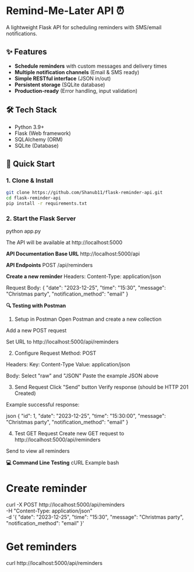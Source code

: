 # Remind-Me-Later API ⏰

A lightweight Flask API for scheduling reminders with SMS/email notifications.

## ✨ Features
- **Schedule reminders** with custom messages and delivery times
- **Multiple notification channels** (Email & SMS ready)
- **Simple RESTful interface** (JSON in/out)
- **Persistent storage** (SQLite database)
- **Production-ready** (Error handling, input validation)

## 🛠️ Tech Stack
- Python 3.9+
- Flask (Web framework)
- SQLAlchemy (ORM)
- SQLite (Database)

## 🚀 Quick Start

### 1. Clone & Install
```bash
git clone https://github.com/Shanub11/flask-reminder-api.git
cd flask-reminder-api
pip install -r requirements.txt
```


### 2.  Start the Flask Server
python app.py

The API will be available at http://localhost:5000

**API Documentation
Base URL**
http://localhost:5000/api


**API Endpoints**
POST /api/reminders

**Create a new reminder**
Headers:
Content-Type: application/json

Request Body:
{
  "date": "2023-12-25",
  "time": "15:30",
  "message": "Christmas party",
  "notification_method": "email"
}

**🔍 Testing with Postman**
1. Setup in Postman
Open Postman and create a new collection

Add a new POST request

Set URL to http://localhost:5000/api/reminders

2. Configure Request
Method: POST

Headers:
Key: Content-Type
Value: application/json

Body:
Select "raw" and "JSON"
Paste the example JSON above

3. Send Request
Click "Send" button
Verify response (should be HTTP 201 Created)

Example successful response:

json
{
  "id": 1,
  "date": "2023-12-25",
  "time": "15:30:00",
  "message": "Christmas party",
  "notification_method": "email"
}

4. Test GET Request
Create new GET request to http://localhost:5000/api/reminders

Send to view all reminders

**💻 Command Line Testing**
cURL Example
bash
# Create reminder
curl -X POST http://localhost:5000/api/reminders \
  -H "Content-Type: application/json" \
  -d '{
    "date": "2023-12-25",
    "time": "15:30",
    "message": "Christmas party",
    "notification_method": "email"
  }'

# Get reminders
curl http://localhost:5000/api/reminders
